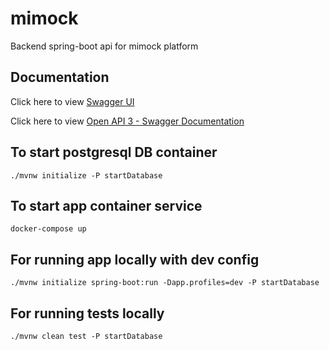 # mimock

Backend spring-boot api for mimock platform

## Documentation

Click here to view [Swagger UI](http://localhost:8080/swagger-ui/index.html)

Click here to view [Open API 3 - Swagger Documentation](http://localhost:8080/v3/api-docs/)

## To start postgresql DB container

```shell
./mvnw initialize -P startDatabase
```

## To start app container service

```shell
docker-compose up
```

## For running app locally with dev config

```shell
./mvnw initialize spring-boot:run -Dapp.profiles=dev -P startDatabase
```

## For running tests locally

```shell
./mvnw clean test -P startDatabase 
```
